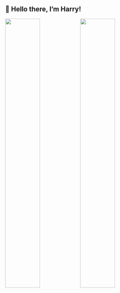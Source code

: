 ## 👋 Hello there, I’m Harry!

<img align="left" width="47%" src="https://github-readme-stats.vercel.app/api?username=harry2166&show_icons=true&theme=radical" />
<img align"left" width="47%" src="https://github-readme-stats.vercel.app/api/top-langs/?username=harry2166&layout=compact)" />


<!---
Harry2166/Harry2166 is a ✨ special ✨ repository because its `README.md` (this file) appears on your GitHub profile.
You can click the Preview link to take a look at your changes.
--->
